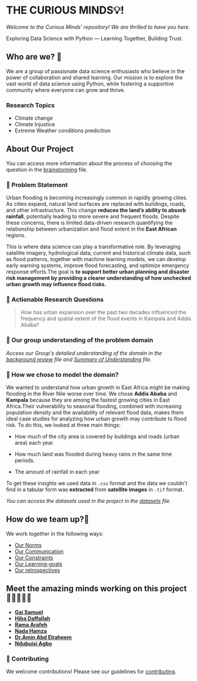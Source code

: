 # __THE CURIOUS MINDS💡!__

*Welcome to the Curious Minds' repository! We are thrilled to have you here.*

Exploring Data Science with Python — Learning Together, Building Trust.

## Who are we? 🌟

We are a group of passionate data science enthusiasts who believe in the power
 of collaboration and shared learning. Our mission is to explore the vast world
  of data science using Python, while fostering a supportive community where
   everyone can grow and thrive.

### Research Topics

- Climate change
- Climate Injustice
- Extreme Weather conditions predicition
  
## About Our Project

You can access more information about the process of choosing the question in the
[brainstorming](0_domain_study/brainstorming.md) file.

### 🚀 Problem Statement

Urban flooding is becoming increasingly common in rapidly growing cities. As
cities expand, natural land surfaces are replaced with buildings, roads,
and other infrastructure. This change __reduces the land’s ability to
absorb rainfall__, potentially leading to more severe and frequent floods.
Despite these concerns, there is limited data-driven research quantifying the
relationship between urbanization and flood extent in the __East African__ regions.

This is where data science can play a transformative role. By leveraging
satellite imagery, hydrological data, current and historical climate data, such
as flood patterns, together with machine learning models, we can develop early
warning systems, improve flood forecasting, and optimize emergency response
efforts.The goal is __to support better urban planning and disaster risk management
by providing a clearer understanding of how unchecked urban growth may influence
flood risks.__

### 🔬 Actionable Research Questions

> How has urban expansion over the past two decades influenced the frequency and
> spatial extent of the flood events in Kampala and Addis Ababa?

### 🧠 Our group understanding of the problem domain

*Access our Group's detailed
understanding
of the domain in
the [background review](0_domain_study/background_review.md) file and
[Summary of Understanding](0_domain_study/summary_of_our_understanding.md)
file.*

### 🧩 How we chose to model the domain?

We wanted to understand how urban growth  in East Africa might be making flooding
in the River Nile worse over time. We chose __Addis Ababa__ and __Kampala__
because they are among the fastest growing cities in East Africa.Their
vulnerability to seasonal flooding, combined with increasing population density
and the availability of relevant flood data, makes them
 ideal case studies for analyzing how urban growth may contribute to flood risk.
 To do this, we looked at three main things:

- How much of the city area is covered by buildings and roads (urban area) each year.

- How much land was flooded during heavy rains in the same time periods.
  
- The amount of rainfall in each year

To get these insights we used data in `.csv` format and the data we couldn't
find in a
tabular form was __extracted__ from __satellite images__ in `.tif` format.

*You can access the datasets used
in the project in the [datasets](1_datasets/cleaned_datasets) file.*

## How do we team up?🤝

We work together in the following ways:

- [Our Norms](https://github.com/MIT-Emerging-Talent/ET6-CDSP-group-01-repo/blob/main/collaboration/README.md)
- [Our Communication](https://github.com/MIT-Emerging-Talent/ET6-CDSP-group-01-repo/blob/main/collaboration/communication.md)
- [Our Constraints](https://github.com/MIT-Emerging-Talent/ET6-CDSP-group-01-repo/blob/main/collaboration/constraints.md)
- [Our Learning-goals](https://github.com/MIT-Emerging-Talent/ET6-CDSP-group-01-repo/blob/main/collaboration/learning_goals.md)
- [Our retrospectives](https://github.com/MIT-Emerging-Talent/ET6-CDSP-group-01-repo/tree/milestone_0_retrospective/collaboration/retrospectives)

## Meet the amazing minds working on this project👩🏻‍🤝‍👨🏿

- [__Gai Samuel__](https://github.com/GaiSamuel)
- [__Hiba Daffallah__](https://github.com/Hiba-Daffallah)
- [__Rama Arafeh__](https://github.com/RamaBio20)
- [__Nada Hamza__](https://github.com/Nadaali1232)
- [__Dr.Amin Abd Elraheem__](https://github.com/Dr-Amin-K)
- [__Ndubuisi Agbo__](https://github.com/ndubuisia)

### 🤝 Contributing

We welcome contributions! Please see our guidelines
for [contributing](CONTRIBUTING.md).
